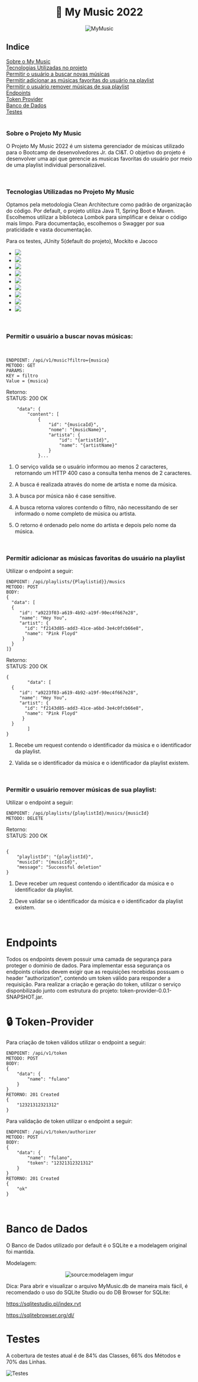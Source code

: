 <div align="center">
<h1> 🎵 My Music 2022 </h1>

![MyMusic](https://github.com/gabrielbillVG/mymusicfiles/blob/main/ezgif.com-gif-maker%20(1)%20(5).gif)
</div>

<h2>Indice</h2>
<a href="#sobre"> Sobre o My Music </a>
<br>
<a href="#tecnologias"> Tecnologias Utilizadas no projeto </a>
<br>
<a href="#buscamusica"> Permitir o usuário a buscar novas músicas </a>
<br>
<a href="#addplaylist"> Permitir adicionar as músicas favoritas do usuário na playlist </a>
<br>
<a href="#removermusica"> Permitir o usuário remover músicas de sua playlist </a>
<br>
<a href="#endpoints"> Endpoints </a>
<br>
<a href="#token"> Token Provider </a>
<br>
<a href="#bancodedados"> Banco de Dados </a>
<br>
<a href="#testes"> Testes </a>
<br>
<br>
<h3 id="sobre"> Sobre o Projeto My Music </h3>
<p id="sobre"> O Projeto My Music 2022 é um sistema gerenciador de músicas utilizado para o Bootcamp de desenvolvedores Jr. da CI&T.
O objetivo do projeto é desenvolver uma api que gerencie as musicas favoritas do usuário por meio de uma playlist individual personalizável.</p>

<br>
<h3 id="tecnologias"> Tecnologias Utilizadas no Projeto My Music </h3>
<p> Optamos pela metodologia Clean Architecture como padrão de organização do código. Por default, o projeto utiliza Java 11, Spring Boot e Maven. Escolhemos utilizar a biblioteca Lombok para simplificar e deixar o código mais limpo. Para documentação, escolhemos o Swagger por sua praticidade e vasta documentação.</p>
<p> Para os testes, JUnity 5(default do projeto), Mockito e Jacoco </p>


*  <img src="https://img.shields.io/badge/Spring-6DB33F?style=for-the-badge&logo=spring&logoColor=white">
*  <img src="https://img.shields.io/badge/Spring_Boot-F2F4F9?style=for-the-badge&logo=spring-boot">
*  <img src="https://img.shields.io/badge/Swagger-85EA2D?style=for-the-badge&logo=Swagger&logoColor=white">
*  <img src="https://img.shields.io/badge/Junit5-25A162?style=for-the-badge&logo=junit5&logoColor=white">
*  <img src="https://img.shields.io/badge/apache_maven-C71A36?style=for-the-badge&logo=apachemaven&logoColor=white">
*  <img src="https://img.shields.io/badge/IntelliJ_IDEA-000000.svg?style=for-the-badge&logo=intellij-idea&logoColor=white">
*  <img src="https://img.shields.io/badge/Postman-FF6C37?style=for-the-badge&logo=Postman&logoColor=white">
*  <img src="https://img.shields.io/badge/mockito-%20%20?style=for-the-badge&logo=appveyor">
*  <img src="https://img.shields.io/badge/Heroku-430098?style=for-the-badge&logo=heroku&logoColor=white">
<br>

<h3 id="buscamusica">Permitir o usuário a buscar novas músicas:</h3>
<br>

```
ENDPOINT: /api/v1/music?filtro={musica}
METODO: GET
PARAMS: 
KEY = filtro
Value = {musica}
```
Retorno:
<br>STATUS: 200 OK

```{
    "data": {
        "content": [
            {
                "id": "{musicaId}",
                "nome": "{musicName}",
                "artista": {
                    "id": "{artistId}",
                    "name": "{artistName}"
                }
            }...
```


1. O serviço valida se o usuário informou ao menos 2 caracteres, retornando um HTTP 400
   caso a consulta tenha menos de 2 caracteres.

2. A busca é realizada através do nome de artista e nome da música.

3. A busca por música não é case sensitive.

4. A busca retorna valores contendo o filtro, não necessitando de ser informado o nome
   completo de música ou artista.

5. O retorno é ordenado pelo nome do artista e depois pelo nome da música.

<br>

<h3 id="addplaylist"> Permitir adicionar as músicas favoritas do usuário na playlist </h3>
Utilizar o endpoint a seguir:

```
ENDPOINT: /api/playlists/{Playlistid}}/musics
METODO: POST
BODY: 
{
  "data": [
  {
     "id": "a9223f03-a619-4b92-a19f-90ec4f667e28",
     "name": "Hey You",
     "artist": {
       "id": "f2143d85-add3-41ce-a6bd-3e4c0fcb66e8",
       "name": "Pink Floyd" 
      } 
  }
]}
```
Retorno:
<br>STATUS: 200 OK
```
{
        "data": [
  {
     "id": "a9223f03-a619-4b92-a19f-90ec4f667e28",
     "name": "Hey You",
     "artist": {
       "id": "f2143d85-add3-41ce-a6bd-3e4c0fcb66e8",
       "name": "Pink Floyd" 
      } 
  }
        ]
}
```


1. Recebe um request contendo o identificador da música e o identificador da playlist.

2. Valida se o identificador da música e o identificador da playlist existem.
<br>

<h3 id="removermusica"> Permitir o usuário remover músicas de sua playlist:</h3>

Utilizar o endpoint a seguir:

```
ENDPOINT: /api/playlists/{playlistId}/musics/{musicId}
METODO: DELETE

```
Retorno:
<br>STATUS: 200 OK
```

{
    "playlistId": "{playlistId}",
    "musicId": "{musicId}",
    "message": "Successful deletion"
}
```

1. Deve receber um request contendo o identificador da música e o identificador da playlist.


2. Deve validar se o identificador da música e o identificador da playlist existem.

<br>

<h1 id="endpoints"> Endpoints </h1>
<p>Todos os endpoints devem possuir uma camada de segurança para proteger o dominio de dados. Para implementar
essa segurança os endpoints criados devem exigir que as requisições recebidas possuam o header "authorization",
contendo um token válido para responder a requisição. Para realizar a criação e geração do token, utilizar o serviço
disponbilizado junto com estrutura do projeto: token-provider-0.0.1-SNAPSHOT.jar.</p>

<h1 id="token"> 🔒 Token-Provider</h1>

Para criação de token válidos utilizar o endpoint a seguir:

```
ENDPOINT: /api/v1/token
METODO: POST
BODY: 
{ 
    "data": {
        "name": "fulano"
    }
}
RETORNO: 201 Created
{
    "12321312321312"
}
```

Para validação de token utilizar o endpoint a seguir:

```
ENDPOINT: /api/v1/token/authorizer
METODO: POST
BODY: 
{ 
    "data": {
        "name": "fulano",
        "token": "12321312321312"
    }
}
RETORNO: 201 Created
{
    "ok"
}
```

<br>

<h1 id="bancodedados"> Banco de Dados </h1>

O Banco de Dados utilizado por default é o SQLite e a modelagem original foi mantida.

Modelagem:
<div align="center"><img src="https://i.imgur.com/yfMGrur.png" title="source:modelagem imgur" /></div>

Dica:
Para abrir e visualizar o arquivo MyMusic.db de maneira mais
fácil, é recomendado o uso do SQLite Studio ou do DB Browser for SQLite:

https://sqlitestudio.pl/index.rvt

https://sqlitebrowser.org/dl/
<br>

<h1 id="testes"> Testes </h1>

<p> A cobertura de testes atual é de 84% das Classes, 66% dos Métodos e 70% das Linhas.</p>

![Testes](https://github.com/gabrielbillVG/mymusicfiles/blob/main/mymusiccovertest.png)

